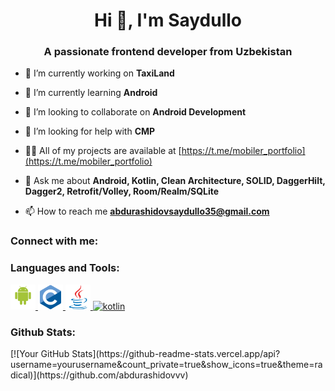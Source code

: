 <h1 align="center">Hi 👋, I'm Saydullo</h1>
<h3 align="center">A passionate frontend developer from Uzbekistan</h3>

- 🔭 I’m currently working on **TaxiLand**

- 🌱 I’m currently learning **Android**

- 👯 I’m looking to collaborate on **Android Development**

- 🤝 I’m looking for help with **CMP**

- 👨‍💻 All of my projects are available at [https://t.me/mobiler_portfolio](https://t.me/mobiler_portfolio)

- 💬 Ask me about **Android, Kotlin, Clean Architecture, SOLID, DaggerHilt, Dagger2, Retrofit/Volley, Room/Realm/SQLite**

- 📫 How to reach me **abdurashidovsaydullo35@gmail.com**

<h3 align="left">Connect with me:</h3>
<p align="left">
</p>

<h3 align="left">Languages and Tools:</h3>
<p align="left"> <a href="https://developer.android.com" target="_blank" rel="noreferrer"> <img src="https://raw.githubusercontent.com/devicons/devicon/master/icons/android/android-original-wordmark.svg" alt="android" width="40" height="40"/> </a> <a href="https://www.cprogramming.com/" target="_blank" rel="noreferrer"> <img src="https://raw.githubusercontent.com/devicons/devicon/master/icons/c/c-original.svg" alt="c" width="40" height="40"/> </a> <a href="https://www.java.com" target="_blank" rel="noreferrer"> <img src="https://raw.githubusercontent.com/devicons/devicon/master/icons/java/java-original.svg" alt="java" width="40" height="40"/> </a> <a href="https://kotlinlang.org" target="_blank" rel="noreferrer"> <img src="https://www.vectorlogo.zone/logos/kotlinlang/kotlinlang-icon.svg" alt="kotlin" width="40" height="40"/> </a> </p>


<h3 align="left">Github Stats:</h3>
[![Your GitHub Stats](https://github-readme-stats.vercel.app/api?username=yourusername&count_private=true&show_icons=true&theme=radical)](https://github.com/abdurashidovvv)

